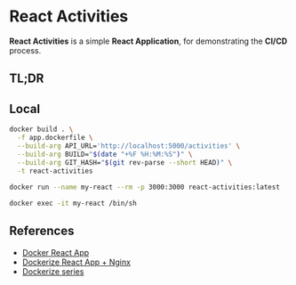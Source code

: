 # React Activities

**React Activities** is a simple **React Application**, for demonstrating the **CI/CD** process.

## TL;DR

## Local

```bash
docker build . \
  -f app.dockerfile \
  --build-arg API_URL='http://localhost:5000/activities' \
  --build-arg BUILD="$(date "+%F %H:%M:%S")" \
  --build-arg GIT_HASH="$(git rev-parse --short HEAD)" \
  -t react-activities
  
docker run --name my-react --rm -p 3000:3000 react-activities:latest

docker exec -it my-react /bin/sh
```

## References

- [Docker React App](https://www.bogotobogo.com/DevOps/Docker/Docker-React-App.php)
- [Dockerize React App + Nginx](https://www.freecodecamp.org/news/how-to-implement-runtime-environment-variables-with-create-react-app-docker-and-nginx-7f9d42a91d70/)
- [Dockerize series](https://dev.to/karanpratapsingh/series/13483)